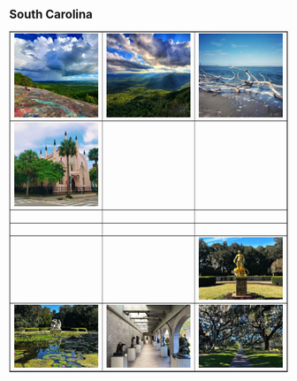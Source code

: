 


##  <b> South Carolina </b>



<table align=center border="1">

<tr>

<td width="250"> <img src="../pics/sc_001.jpg" width="240" border=0 alt=""></img> </td>

<td width="250"> <img src="../pics/sc_002.jpg" width="240" border=0 alt=""></img> </td>

<td width="250"> <img src="../pics/sc_003.jpg" width="240" border=0 alt=""></img> </td>

</tr>

<tr>

<td width="250"> <img src="../pics/sc_004.jpg" width="240" border=0 alt=""></img> </td>

<td width="250"> <img src="../pics/sc_005.jpg" width="240" border=0 alt=""></img> </td>

<td width="250"> <img src="../pics/sc_006.jpg" width="240" border=0 alt=""></img> </td>

</tr>

<tr>

<td width="250"> <img src="../pics/sc_007.jpg" width="240" border=0 alt=""></img> </td>

<td width="250"> <img src="../pics/sc_008.jpg" width="240" border=0 alt=""></img> </td>

<td width="250"> <img src="../pics/sc_009.jpg" width="240" border=0 alt=""></img> </td>

</tr>

<tr>

<td width="250"> <img src="../pics/sc_010.jpg" width="240" border=0 alt=""></img> </td>

<td width="250"> <img src="../pics/sc_011.jpg" width="240" border=0 alt=""></img> </td>

<td width="250"> <img src="../pics/sc_012.jpg" width="240" border=0 alt=""></img> </td>

</tr>

<tr>

<td width="250"> <img src="../pics/sc_013.jpg" width="240" border=0 alt=""></img> </td>

<td width="250"> <img src="../pics/sc_014.jpg" width="240" border=0 alt=""></img> </td>

<td width="250"> <img src="../pics/sc_015.jpg" width="240" border=0 alt=""></img> </td>

</tr>

<tr>

<td width="250"> <img src="../pics/sc_016.jpg" width="240" border=0 alt=""></img> </td>

<td width="250"> <img src="../pics/sc_017.jpg" width="240" border=0 alt=""></img> </td>

<td width="250"> <img src="../pics/sc_018.jpg" width="240" border=0 alt=""></img> </td>

</tr>

</table>



<!--
<table align=center>

<tr>
    <td width="700">
    <font size=3> <b> Mathematics Practice in Machine Learning Using Python </b> </font> <br>
    <li> <font size=3> Published by Tsinghua University Press, 2021 </font> </li>
    <li> <font size=3> Language: Simplified Chinese </font> </li>
    <li> <font size=3> ISBN: 9787302570929 </font> </li>
    <li> <font size=3> Link: <a href="https://www.google.com/books/edition/Python%E6%9C%BA%E5%99%A8%E5%AD%A6%E4%B9%A0%E4%B8%AD%E7%9A%84%E6%95%B0%E5%AD%A6%E4%BF%AE%E7%82%BC/4NFwzwEACAAJ?hl=en"> Google Books </a> </font> </li>
    <li> <font size=3> Print copy can be purchased on <a href="https://www.amazon.com/Python%E6%9C%BA%E5%99%A8%E5%AD%A6%E4%B9%A0%E4%B8%AD%E7%9A%84%E6%95%B0%E5%AD%A6%E4%BF%AE%E7%82%BC-python%E6%95%B0%E6%8D%AE%E5%88%86%E6%9E%90%E5%85%A5%E9%97%A8-%E7%BC%96%E7%A8%8B%E8%AF%AD%E8%A8%80%E4%B8%8E%E5%B7%A5%E5%85%B7%E5%BC%80%E5%8F%91%E7%A8%8B%E5%BA%8F%E8%AE%BE%E8%AE%A1-%E6%9C%BA%E5%99%A8%E5%AD%A6%E4%B9%A0%E5%8F%8A%E7%9B%B8%E5%85%B3%E8%AF%BE%E7%A8%8B%E7%9A%84%E6%95%99%E5%AD%A6%E5%8F%82%E8%80%83%E4%B9%A6-%E6%B8%85%E5%8D%8E%E5%87%BA%E7%89%88/dp/7302570922/ref=sr_1_1?keywords=9787302570929&linkCode=qs&qid=1687657402&s=books&sr=1-1">Amazon</a> </font> </li>
    <li> <font size=3> <a href="http://www.tup.tsinghua.edu.cn/booksCenter/book_09023301.html">More information</a> </font> </li>
    </td>
    <td width="200">  <img src="../pics/book929.jpg" width="180" border=0 alt=""></img> </td>
</tr>

<tr>
    <td width="700">
    <font size=3> <b> Principles and Practice of Machine Learning (Python Edition) </b> </font> <br>
    <li> <font size=3> Published by Tsinghua University Press, 2021 </font> </li>
    <li> <font size=3> Language: Simplified Chinese </font> </li>
    <li> <font size=3> ISBN: 9787302566397 </font> </li>
    <li> <font size=3> Link: <a href="https://www.google.com/books/edition/%E6%9C%BA%E5%99%A8%E5%AD%A6%E4%B9%A0%E5%8E%9F%E7%90%86%E4%B8%8E%E5%AE%9E%E8%B7%B5/lX5UzwEACAAJ?hl=en"> Google Books </a> </font> </li>
    <li> <font size=3> Print copy can be purchased on <a href="https://www.amazon.com/Principles-Practice-Artificial-Intelligence-Technology/dp/7302566399/ref=sr_1_1?keywords=9787302566397&linkCode=qs&qid=1687658151&s=books&sr=1-1">Amazon</a> </font> </li>
    <li> <font size=3> <a href="http://www.tup.tsinghua.edu.cn/booksCenter/book_08946501.html">More information</a> </font> </li>
    </td>
    <td width="200">  <img src="../pics/book397.jpg" width="180" border=0 alt=""></img> </td>
</tr>

<tr>
    <td width="700">
    <font size=3> <b> Fundamentals of Mathematics in Machine Learning </b> </font> <br>
    <li> <font size=3> Published by Tsinghua University Press, 2020 </font> </li>
    <li> <font size=3> Language: Simplified Chinese </font> </li>
    <li> <font size=3> ISBN: 9787302538653 </font> </li>
    <li> <font size=3> Link: <a href="https://www.google.com/books/edition/%E6%9C%BA%E5%99%A8%E5%AD%A6%E4%B9%A0%E4%B8%AD%E7%9A%84%E6%95%B0%E5%AD%A6%E4%BF%AE%E7%82%BC/vUNgEAAAQBAJ?hl=en&gbpv=0"> Google Books </a> </font> </li>
    <li> <font size=3> Print copy can be purchased on <a href="https://www.amazon.cn/dp/B08QZ1YQZL"> Amazon</a> </font> </li>
    <li> <font size=3> <a href="http://www.tup.tsinghua.edu.cn/booksCenter/book_07534701.html">More information</a> </font> </li>
    </td>
    <td width="200">  <img src="../pics/book653.jpg" width="180" border=0 alt=""></img> </td>
</tr>

<tr>
    <td width="700">
    <font size=3> <b> Statistical Learning Theory and Practice Using R </b> </font> <br>
    <li> <font size=3> Published by Tsinghua University Press, 2020 </font> </li>
    <li> <font size=3> Language: Simplified Chinese </font> </li>
    <li> <font size=3> ISBN: 9787302530886 </font> </li>
    <li> <font size=3> Link: <a href="https://www.google.com/books/edition/%E7%BB%9F%E8%AE%A1%E5%AD%A6%E4%B9%A0%E7%90%86%E8%AE%BA%E4%B8%8E%E6%96%B9%E6%B3%95/jUnPzgEACAAJ?hl=en"> Google Books </a> </font> </li>
    <li> <font size=3> Print copy can be purchased on <a href="https://www.amazon.com/%E7%BB%9F%E8%AE%A1%E5%AD%A6%E4%B9%A0%E7%90%86%E8%AE%BA%E4%B8%8E%E6%96%B9%E6%B3%95-R%E8%AF%AD%E8%A8%80%E7%89%88%EF%BC%88%E4%BA%BA%E5%B7%A5%E6%99%BA%E8%83%BD%E7%A7%91%E5%AD%A6%E4%B8%8E%E6%8A%80%E6%9C%AF%E4%B8%9B%E4%B9%A6%EF%BC%89-%E5%B7%A6%E9%A3%9E/dp/7302530882/ref=sr_1_1?keywords=9787302530886&linkCode=qs&qid=1687656523&s=books&sr=1-1"> Amazon</a> </font> </li>
    <li> <font size=3> <a href="http://www.tup.tsinghua.edu.cn/booksCenter/book_08194501.html">More information</a> </font> </li>
    </td>
    <td width="200">  <img src="../pics/book886.jpg" width="180" border=0 alt=""></img> </td>
</tr>

<tr>
    <td width="700">
    <font size=3> <b> Applied Mathematics in Digital Image Processing, 2nd Ed. </b> </font> <br>
    <li> <font size=3> Published by Tsinghua University Press, 2020</font> </li>
    <li> <font size=3> Language: Simplified Chinese</font> </li>
    <li> <font size=3> ISBN: 9787302529743 </font> </li>
    <li> <font size=3> Link: <a href="https://www.google.com/books/edition/%E5%9B%BE%E5%83%8F%E5%A4%84%E7%90%86%E4%B8%AD%E7%9A%84%E6%95%B0%E5%AD%A6%E4%BF%AE%E7%82%BC_%E7%AC%AC2%E7%89%88/UUNgEAAAQBAJ?hl=en&gbpv=0"> Google Books </a> </font> </li>
    <li> <font size=3> Print copy can be purchased on <a href="https://www.amazon.com/dp/7302529744/ref=olp-opf-redir?aod=1&condition=new&tag=bookfinder-test-b2-20"> Amazon</a> </font> </li>
    <li> <font size=3> <a href="http://www.tup.tsinghua.edu.cn/booksCenter/book_08302801.html">More information</a> </font> </li>
    </td>
    <td width="200"> <img src="../pics/book743.jpg" width="180" border=0 alt=""></img> </td>
</tr>

<tr>
    <td width="700">
    <font size=3> <b> Applied Mathematics in Digital Image Processing, 1st Ed. </b> </font> <br>
    <li> <font size=3> Published by Tsinghua University Press, 2017 </font> </li>
    <li> <font size=3> Language: Simplified Chinese </font> </li>
    <li> <font size=3> ISBN: 9787302457428 </font> </li>
    <li> <font size=3> Link: <a href="https://www.google.com/books/edition/%E5%9B%BE%E5%83%8F%E5%A4%84%E7%90%86%E4%B8%AD%E7%9A%84%E6%95%B0%E5%AD%A6%E4%BF%AE%E7%82%BC/bTT_wQEACAAJ?hl=en"> Google Books </a> </font> </li>
    <li> <font size=3> This edition is out of print, please purchase the newest version if interested </font> </li>
    <li> <font size=3> <a href="http://www.tup.tsinghua.edu.cn/booksCenter/book_07100101.html">More information</a> </font> </li>
    </td>
    <td width="200"> <img src="../pics/book428.jpg" width="180" border=0 alt=""></img> </td>
</tr>

</table>
-->